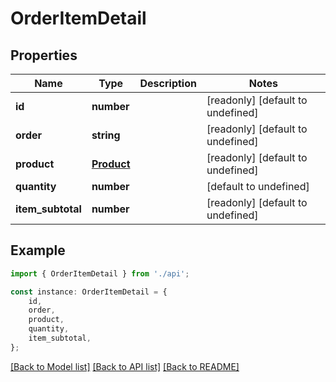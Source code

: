 # OrderItemDetail


## Properties

Name | Type | Description | Notes
------------ | ------------- | ------------- | -------------
**id** | **number** |  | [readonly] [default to undefined]
**order** | **string** |  | [readonly] [default to undefined]
**product** | [**Product**](Product.md) |  | [readonly] [default to undefined]
**quantity** | **number** |  | [default to undefined]
**item_subtotal** | **number** |  | [readonly] [default to undefined]

## Example

```typescript
import { OrderItemDetail } from './api';

const instance: OrderItemDetail = {
    id,
    order,
    product,
    quantity,
    item_subtotal,
};
```

[[Back to Model list]](../README.md#documentation-for-models) [[Back to API list]](../README.md#documentation-for-api-endpoints) [[Back to README]](../README.md)
